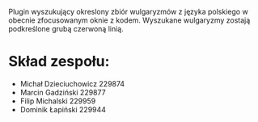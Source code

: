 Plugin wyszukujący okreslony zbiór wulgaryzmów z języka polskiego
w obecnie zfocusowanym oknie z kodem. Wyszukane wulgaryzmy zostają
podkreślone grubą czerwoną linią.
# Skład zespołu:
* Michał Dzieciuchowicz 229874
* Marcin Gadziński 229877
* Filip Michalski 229959
* Dominik Łapiński 229944
